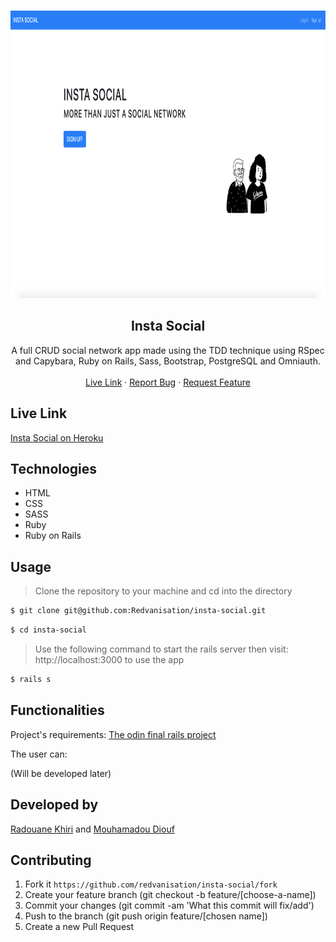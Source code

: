 <br />
<p align="center">
  <a href="https://github.com/Redvanisation/insta-social">
    <img src="app/assets/images/instasoc.png" alt="Logo" width="860" height="460">
  </a>

  <h2 align="center">Insta Social</h2>

  <p align="center">
    A full CRUD social network app made using the TDD technique using RSpec and Capybara, Ruby on Rails, Sass, Bootstrap, PostgreSQL and Omniauth.
    <br />
    <br />
    <a href="https://theinstasocial.herokuapp.com/" target="_blank">Live Link</a>
    ·
    <a href="https://github.com/Redvanisation/insta-social/issues">Report Bug</a>
    ·
    <a href="https://github.com/Redvanisation/insta-social/issues">Request Feature</a>
  </p>
</p>

## Live Link

[Insta Social on Heroku](https://theinsta-social.herokuapp.com/)

## Technologies

- HTML
- CSS
- SASS
- Ruby
- Ruby on Rails

## Usage

> Clone the repository to your machine and cd into the directory

```sh
$ git clone git@github.com:Redvanisation/insta-social.git
```

```sh
$ cd insta-social
```

> Use the following command to start the rails server then visit: http://localhost:3000 to use the app

```sh
$ rails s
```

## Functionalities

Project's requirements: [The odin final rails project](https://www.theodinproject.com/courses/ruby-on-rails/lessons/final-project)


The user can:

(Will be developed later)

## Developed by

[Radouane Khiri](https://github.com/Redvanisation") and [Mouhamadou Diouf](https://github.com/MouhaDiouf")

## Contributing

1. Fork it `https://github.com/redvanisation/insta-social/fork`
2. Create your feature branch (git checkout -b feature/[choose-a-name])
3. Commit your changes (git commit -am 'What this commit will fix/add')
4. Push to the branch (git push origin feature/[chosen name])
5. Create a new Pull Request
